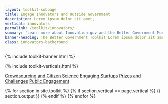 ```yaml
---
layout: toolkit-subpage
title: Engage Innovators and Outside Government
description: Lorem ipsum dolor sit amet,
vertical: innovators
permalink: /toolkit/innovators/
summary: 'Learn more about Innovation.gov and the Better Government Movement'
banner-heading: The Better Government Toolkit Lorem ipsum dolor sit amet, consectetur adipiscing. 
class: innovators-background
---
```


{% include toolkit-banner.html %}


{% include toolkit-verticals.html %}

<div class="innovators-background toolkit-button-group-small">
	<div class="usa-grid">
	<a class="usa-button" href="#citizen-science">Crowdsourcing and Citizen Science</a>
	<a class="usa-button" href="#engaging-startups">Engaging Startups</a>
	<a class="usa-button" href="#prizes-challenges">Prizes and Challenges</a>
	<a class="usa-button" href="#public-engagement">Public Engagement</a>
	</div>
</div>


{% for section in site.toolkit %}
{% if section.vertical == page.vertical %}
{{ section.output }}
{% endif %}
{% endfor %}